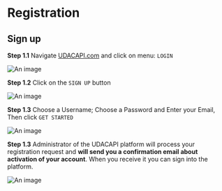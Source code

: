 
# Registration

## Sign up

**Step 1.1** Navigate [UDACAPI.com](https://udacapi.com) and click on menu:  `LOGIN`

![An image](/images/s01-Home-Login.jpg)

**Step 1.2** Click on the `SIGN UP` button 

![An image](/images/s01-Home-Signin.png)

**Step 1.3** Choose a Username; Choose a Password and Enter your Email, Then click `GET STARTED`

![An image](/images/s01-Home-Signup.png)

**Step 1.3** Administrator of the UDACAPI platform will process your registration request and **will send you a confirmation email about activation of your account**. When you receive it you can sign into the platform.

![An image](/images/s01-Home-Signin.png)
